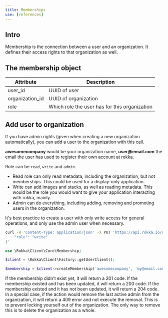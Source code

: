 ```yaml
---
title: Memberships
use: [references]
---
```


## Intro

Membership is the connection between a user and an organization. It defines their access rights to that organization as well.

## The membership object

| Attribute | Description |
| -------------- | ------------- |
| user_id | UUID of user |
| organization_id | UUID of organization |
| role | Which role the user has for this organization |

## Add user to organization

If you have admin rights (given when creating a new organization automatically), you can add a user to the organization with this call.

__awesomecompany__ would be your organization name, __user@email.com__ the email the user has used to register their own account at rokka.

Role can be `read`, `write` and `admin`.

- Read role can only read metadata, including the organization, but not memberships. This could be used for a display-only application.
- Write can add images and stacks, as well as reading metadata. This would be the role you would want to give your application interacting with rokka, mainly.
- Admin can do everything, including adding, removing and promoting users in the organization.

It's best practice to create a user with only write access for general operations, and only use the admin user when necessary.

```bash
curl -H 'Content-Type: application/json' -X PUT 'https://api.rokka.io/organizations/awesomecompany/memberships/user@email.com' -d '{
    "role": "write"
}'
```

```php
use \Rokka\Client\Core\Membership;

$client = \Rokka\Client\Factory::getUserClient();

$membership = $client->createMembership('awesomecompany', 'my@email.com', Membership::ROLE_WRITE);
```

If the membership didn't exist yet, it will return a 201 code.
If the membership existed and has been updated, it will return a 200 code.
If the membership existed and it has not been updated, it will return a 204 code.
In a special case, if the action would remove the last active admin from the organization, it will return a 409 error and not execute the removal. This is to prevent locking yourself out of the organization. The only way to remove this is to delete the organization as a whole.
